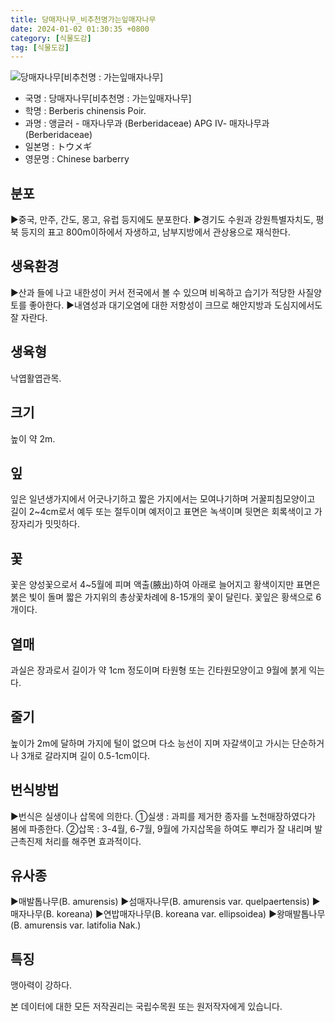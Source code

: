 ```yaml
---
title: 당매자나무_비추천명가는잎매자나무
date: 2024-01-02 01:30:35 +0800
category: [식물도감]
tag: [식물도감]
---
```




![당매자나무[비추천명 : 가는잎매자나무]](/fileUpload/plants/basic/Berberidaceae/Berberis/6801/2_th2.JPG)
- 국명 : 당매자나무[비추천명 : 가는잎매자나무]
- 학명 : Berberis chinensis Poir.
- 과명 : 앵글러 - 매자나무과 (Berberidaceae) APG Ⅳ- 매자나무과 (Berberidaceae)
- 일본명 : トウメギ
- 영문명 : Chinese barberry


## 분포
▶중국, 만주, 간도, 몽고, 유럽 등지에도 분포한다.▶경기도 수원과 강원특별자치도, 평북 등지의 표고 800m이하에서 자생하고, 남부지방에서 관상용으로 재식한다.
## 생육환경
▶산과 들에 나고 내한성이 커서 전국에서 볼 수 있으며 비옥하고 습기가 적당한 사질양토를 좋아한다. ▶내염성과 대기오염에 대한 저항성이 크므로 해안지방과 도심지에서도 잘 자란다.
## 생육형
낙엽활엽관목.
## 크기
높이 약 2m.
## 잎
잎은 일년생가지에서 어긋나기하고 짧은 가지에서는 모여나기하며 거꿀피침모양이고 길이 2~4cm로서 예두 또는 절두이며 예저이고 표면은 녹색이며 뒷면은 회록색이고 가장자리가 밋밋하다.
## 꽃
꽃은 양성꽃으로서 4~5월에 피며 액출(腋出)하여 아래로 늘어지고 황색이지만 표면은 붉은 빛이 돌며 짧은 가지위의 총상꽃차례에 8-15개의 꽃이 달린다. 꽃잎은 황색으로 6개이다.
## 열매
과실은 장과로서 길이가 약 1cm 정도이며 타원형 또는 긴타원모양이고 9월에 붉게 익는다.
## 줄기
높이가 2m에 달하며 가지에 털이 없으며 다소 능선이 지며 자갈색이고 가시는 단순하거나 3개로 갈라지며 길이 0.5-1cm이다.
## 번식방법
▶번식은 실생이나 삽목에 의한다.①실생 : 과피를 제거한 종자를 노천매장하였다가 봄에 파종한다.②삽목 : 3-4월, 6-7월, 9월에 가지삽목을 하여도 뿌리가 잘 내리며 발근촉진제 처리를 해주면 효과적이다.
## 유사종
▶매발톱나무(B. amurensis)▶섬매자나무(B. amurensis var. quelpaertensis)▶매자나무(B. koreana)▶연밥매자나무(B. koreana var. ellipsoidea)▶왕매발톱나무(B. amurensis var. latifolia Nak.)
## 특징
맹아력이 강하다.






본 데이터에 대한 모든 저작권리는 국립수목원 또는 원저작자에게 있습니다.

